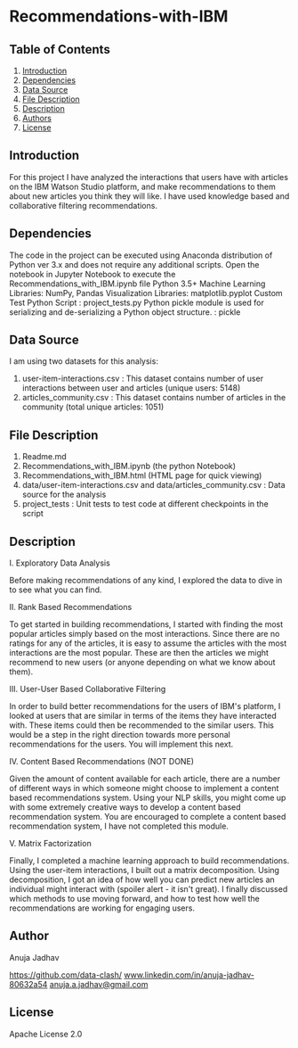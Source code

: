 # Recommendations-with-IBM

## Table of Contents
1. [Introduction](#introduction)
2. [Dependencies](#dependencies)
3. [Data Source](#data)
4. [File Description](#files)
5. [Description](#description)
6. [Authors](#authors)
7. [License](#license)

<a name="introduction"></a>
## Introduction

For this project I have analyzed the interactions that users have with articles on the IBM Watson Studio platform, and make recommendations to them about new articles you think they will like. I have used knowledge based and collaborative filtering recommendations. 

<a name="dependencies"></a>
## Dependencies
The code in the project can be executed using Anaconda distribution of Python ver 3.x and does not require any additional scripts.
Open the notebook in Jupyter Notebook to execute the Recommendations_with_IBM.ipynb file
Python 3.5+
Machine Learning Libraries: NumPy, Pandas
Visualization Libraries: matplotlib.pyplot
Custom Test Python Script : project_tests.py
Python pickle module is used for serializing and de-serializing a Python object structure. : pickle

<a name="data"></a>
## Data Source
I am using two datasets for this analysis:
1. user-item-interactions.csv : This dataset contains number of user interactions between user and articles (unique users: 5148)
2. articles_community.csv : This dataset contains number of articles in the community (total unique articles: 1051)

<a name="files"></a>
## File Description
1. Readme.md
2. Recommendations_with_IBM.ipynb (the python Notebook)
3. Recommendations_with_IBM.html (HTML page for quick viewing)
4. data/user-item-interactions.csv and data/articles_community.csv : Data source for the analysis
5. project_tests : Unit tests to test code at different checkpoints in the script

<a name="descripton"></a>
## Description
I. Exploratory Data Analysis

Before making recommendations of any kind, I explored the data to dive in to see what you can find. 

II. Rank Based Recommendations

To get started in building recommendations, I started with finding the most popular articles simply based on the most interactions. Since there are no ratings for any of the articles, it is easy to assume the articles with the most interactions are the most popular. These are then the articles we might recommend to new users (or anyone depending on what we know about them).

III. User-User Based Collaborative Filtering

In order to build better recommendations for the users of IBM's platform, I looked at users that are similar in terms of the items they have interacted with. These items could then be recommended to the similar users. This would be a step in the right direction towards more personal recommendations for the users. You will implement this next.

IV. Content Based Recommendations (NOT DONE)

Given the amount of content available for each article, there are a number of different ways in which someone might choose to implement a content based recommendations system. Using your NLP skills, you might come up with some extremely creative ways to develop a content based recommendation system. You are encouraged to complete a content based recommendation system, I have not completed this module.

V. Matrix Factorization

Finally, I completed a machine learning approach to build recommendations. Using the user-item interactions, I built out a matrix decomposition. Using decomposition, I got an idea of how well you can predict new articles an individual might interact with (spoiler alert - it isn't great). I finally discussed which methods to use moving forward, and how to test how well the recommendations are working for engaging users.

<a name="authors"></a>
## Author

Anuja Jadhav

https://github.com/data-clash/
www.linkedin.com/in/anuja-jadhav-80632a54
anuja.a.jadhav@gmail.com

<a name="license"></a>
## License
Apache License 2.0


